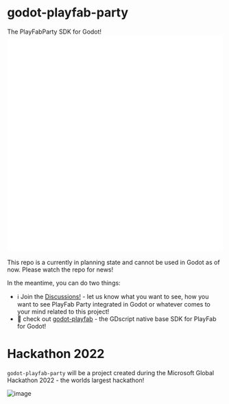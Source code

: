 # godot-playfab-party
The PlayFabParty SDK for Godot!
![Godot PlayFab Logo](logo.png)


This repo is a currently in planning state and cannot be used in Godot as of now. Please watch the repo for news!

In the meantime, you can do two things:

* ℹ️ Join the [Discussions!](https://github.com/Structed/godot-playfab-party/discussions) - let us know what you want to see, how you want to see PlayFab Party integrated in Godot or whatever comes to your mind related to this project!
* 👀 check out [godot-playfab](https://github.com/structed/godot-playfab) - the GDscript native base SDK for PlayFab for Godot!

# Hackathon 2022
`godot-playfab-party` will be a project created during the Microsoft Global Hackathon 2022 - the worlds largest hackathon!

![image](https://user-images.githubusercontent.com/29922/187871127-b05bd3da-1f1f-43c4-97cc-3a892a8e2726.png)

